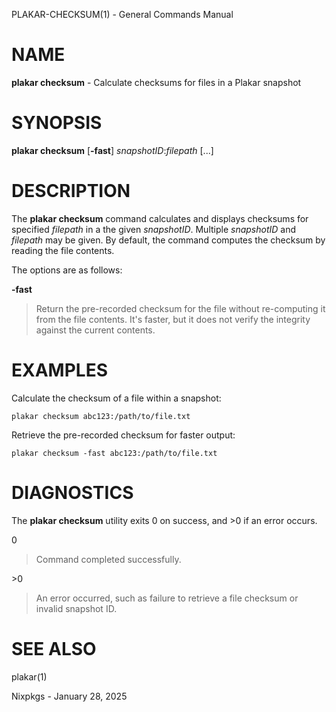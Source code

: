 PLAKAR-CHECKSUM(1) - General Commands Manual

# NAME

**plakar checksum** - Calculate checksums for files in a Plakar snapshot

# SYNOPSIS

**plakar checksum**
\[**-fast**]
*snapshotID*:*filepath*&nbsp;\[...]

# DESCRIPTION

The
**plakar checksum**
command calculates and displays checksums for specified
*filepath*
in a the given
*snapshotID*.
Multiple
*snapshotID*
and
*filepath*
may be given.
By default, the command computes the checksum by reading the file
contents.

The options are as follows:

**-fast**

> Return the pre-recorded checksum for the file without re-computing it
> from the file contents.
> It's faster, but it does not verify the integrity against the current
> contents.

# EXAMPLES

Calculate the checksum of a file within a snapshot:

	plakar checksum abc123:/path/to/file.txt

Retrieve the pre-recorded checksum for faster output:

	plakar checksum -fast abc123:/path/to/file.txt

# DIAGNOSTICS

The **plakar checksum** utility exits&#160;0 on success, and&#160;&gt;0 if an error occurs.

0

> Command completed successfully.

&gt;0

> An error occurred, such as failure to retrieve a file checksum or
> invalid snapshot ID.

# SEE ALSO

plakar(1)

Nixpkgs - January 28, 2025
